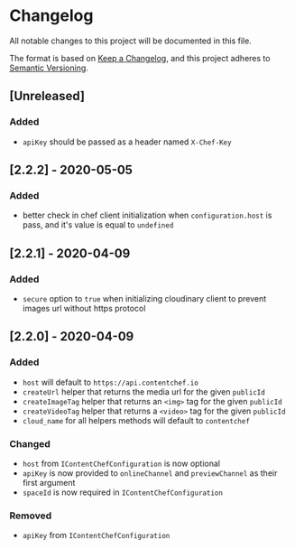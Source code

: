 # Changelog
All notable changes to this project will be documented in this file.

The format is based on [Keep a Changelog](https://keepachangelog.com/en/1.0.0/),
and this project adheres to [Semantic Versioning](https://semver.org/spec/v2.0.0.html).

## [Unreleased]
### Added
- `apiKey` should be passed as a header named `X-Chef-Key`

## [2.2.2] - 2020-05-05
### Added
- better check in chef client initialization when `configuration.host` is pass, and it's value is equal to `undefined` 

## [2.2.1] - 2020-04-09
### Added
- `secure` option to `true` when initializing cloudinary client to prevent images url without https protocol


## [2.2.0] - 2020-04-09
### Added
- `host` will default to `https://api.contentchef.io`
- `createUrl` helper that returns the media url for the given `publicId`
- `createImageTag` helper that returns an `<img>` tag for the given `publicId`
- `createVideoTag` helper that returns a `<video>` tag for the given `publicId`
- `cloud_name` for all helpers methods will default to `contentchef`

### Changed
- `host` from `IContentChefConfiguration` is now optional
- `apiKey` is now provided to `onlineChannel` and `previewChannel` as their first argument
- `spaceId` is now required in `IContentChefConfiguration`

### Removed
- `apiKey` from `IContentChefConfiguration`
